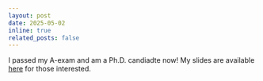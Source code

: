 ```yaml
---
layout: post
date: 2025-05-02
inline: true
related_posts: false
---
```


I passed my A-exam and am a Ph.D. candiadte now!
My slides are available [here](../assets/pdf/Nomi_A_Exam.pdf) for those interested.

